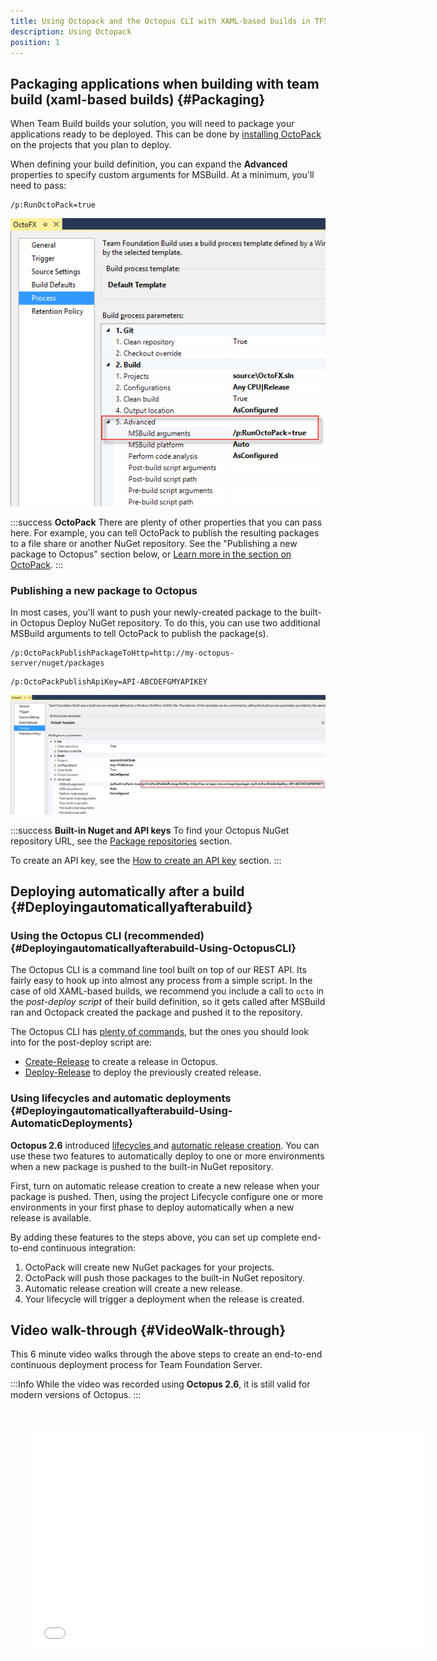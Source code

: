 ```yaml
---
title: Using Octopack and the Octopus CLI with XAML-based builds in TFS
description: Using Octopack
position: 1
---
```


## Packaging applications when building with team build (xaml-based builds) {#Packaging}

When Team Build builds your solution, you will need to package your applications ready to be deployed. This can be done by [installing OctoPack](/docs/packaging-applications/create-packages/octopack/index.md) on the projects that you plan to deploy.

When defining your build definition, you can expand the **Advanced** properties to specify custom arguments for MSBuild. At a minimum, you'll need to pass:

```
/p:RunOctoPack=true
```

![](images/3278177.png "width=500")

:::success
**OctoPack**
There are plenty of other properties that you can pass here. For example, you can tell OctoPack to publish the resulting packages to a file share or another NuGet repository. See the "Publishing a new package to Octopus" section below, or [Learn more in the section on OctoPack](/docs/packaging-applications/create-packages/octopack/index.md).
:::

### Publishing a new package to Octopus

In most cases, you'll want to push your newly-created package to the built-in Octopus Deploy NuGet repository. To do this, you can use two additional MSBuild arguments to tell OctoPack to publish the package(s).

```
/p:OctoPackPublishPackageToHttp=http://my-octopus-server/nuget/packages
```

```
/p:OctoPackPublishApiKey=API-ABCDEFGMYAPIKEY
```

![](images/3278173.png "width=500")

:::success
**Built-in Nuget and API keys**
To find your Octopus NuGet repository URL, see the [Package repositories](/docs/packaging-applications/package-repositories/index.md) section.

To create an API key, see the [How to create an API key](/docs/octopus-rest-api/how-to-create-an-api-key.md) section.
:::

## Deploying automatically after a build {#Deployingautomaticallyafterabuild}

### Using the Octopus CLI (recommended) {#Deployingautomaticallyafterabuild-Using-OctopusCLI}

The Octopus CLI is a command line tool built on top of our REST API. Its fairly easy to hook up into almost any process from a simple script. In the case of old XAML-based builds, we recommend you include a call to `octo` in the *post-deploy script* of their build definition, so it gets called after MSBuild ran and Octopack created the package and pushed it to the repository.

The Octopus CLI has [plenty of commands](/docs/octopus-rest-api/octopus-cli/index.md), but the ones you should look into for the post-deploy script are:

- [Create-Release](/docs/octopus-rest-api/octopus-cli/create-release.md) to create a release in Octopus.
- [Deploy-Release](/docs/octopus-rest-api/octopus-cli/deploy-release.md) to deploy the previously created release.

### Using lifecycles and automatic deployments {#Deployingautomaticallyafterabuild-Using-AutomaticDeployments}

**Octopus 2.6** introduced [lifecycles ](/docs/deployment-process/lifecycles/index.md)and [automatic release creation](/docs/projects/project-triggers/automatic-release-creation.md). You can use these two features to automatically deploy to one or more environments when a new package is pushed to the built-in NuGet repository.

First, turn on automatic release creation to create a new release when your package is pushed. Then, using the project Lifecycle configure one or more environments in your first phase to deploy automatically when a new release is available.

By adding these features to the steps above, you can set up complete end-to-end continuous integration:

1. OctoPack will create new NuGet packages for your projects.
2. OctoPack will push those packages to the built-in NuGet repository.
3. Automatic release creation will create a new release.
4. Your lifecycle will trigger a deployment when the release is created.

## Video walk-through {#VideoWalk-through}

This 6 minute video walks through the above steps to create an end-to-end continuous deployment process for Team Foundation Server.

:::Info
While the video was recorded using **Octopus 2.6**, it is still valid for modern versions of Octopus.
:::

<iframe src="//fast.wistia.net/embed/iframe/jmnuxifuyo" allowtransparency="true" frameborder="0" scrolling="no" class="wistia_embed" name="wistia_embed" allowfullscreen mozallowfullscreen webkitallowfullscreen oallowfullscreen msallowfullscreen width="640" height="360" style="margin: 30px"></iframe>
